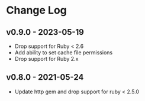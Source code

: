 Change Log
========================================

v0.9.0 - 2023-05-19
----------------------------------------

- Drop support for Ruby < 2.6
- Add ability to set cache file permissions
- Drop support for Ruby 2.x


v0.8.0 - 2021-05-24
----------------------------------------

- Update http gem and drop support for ruby < 2.5.0


